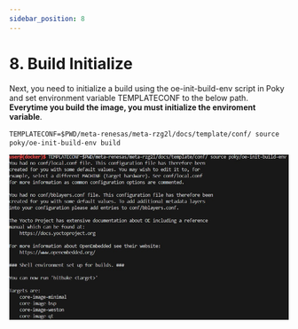 ```yaml
---
sidebar_position: 8
---
```


# 8. Build Initialize

Next, you need to initialize a build using the oe-init-build-env script in Poky and set environment variable TEMPLATECONF to the below path. **Everytime you build the image, you must initialize the enviroment variable**.

```
TEMPLATECONF=$PWD/meta-renesas/meta-rzg2l/docs/template/conf/ source poky/oe-init-build-env build
```

![alt text](<WhatsApp Image 2024-11-27 at 19.34.03_6627eba1.jpg>)


